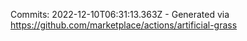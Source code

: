Commits: 2022-12-10T06:31:13.363Z - Generated via https://github.com/marketplace/actions/artificial-grass
<br>
